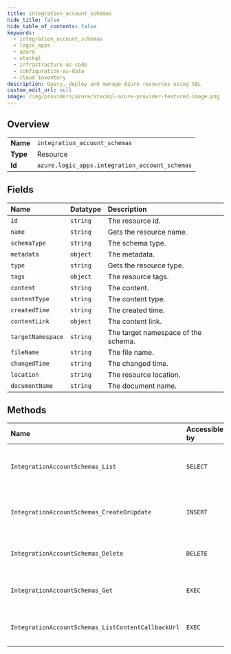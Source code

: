 ```yaml
---
title: integration_account_schemas
hide_title: false
hide_table_of_contents: false
keywords:
  - integration_account_schemas
  - logic_apps
  - azure    
  - stackql
  - infrastructure-as-code
  - configuration-as-data
  - cloud inventory
description: Query, deploy and manage Azure resources using SQL
custom_edit_url: null
image: /img/providers/azure/stackql-azure-provider-featured-image.png
---
```

  
    

## Overview
<table><tbody>
<tr><td><b>Name</b></td><td><code>integration_account_schemas</code></td></tr>
<tr><td><b>Type</b></td><td>Resource</td></tr>
<tr><td><b>Id</b></td><td><code>azure.logic_apps.integration_account_schemas</code></td></tr>
</tbody></table>

## Fields
| Name | Datatype | Description |
|:-----|:---------|:------------|
| `id` | `string` | The resource id. |
| `name` | `string` | Gets the resource name. |
| `schemaType` | `string` | The schema type. |
| `metadata` | `object` | The metadata. |
| `type` | `string` | Gets the resource type. |
| `tags` | `object` | The resource tags. |
| `content` | `string` | The content. |
| `contentType` | `string` | The content type. |
| `createdTime` | `string` | The created time. |
| `contentLink` | `object` | The content link. |
| `targetNamespace` | `string` | The target namespace of the schema. |
| `fileName` | `string` | The file name. |
| `changedTime` | `string` | The changed time. |
| `location` | `string` | The resource location. |
| `documentName` | `string` | The document name. |
## Methods
| Name | Accessible by | Required Params | Description |
|:-----|:--------------|:----------------|:------------|
| `IntegrationAccountSchemas_List` | `SELECT` | `api-version, integrationAccountName, resourceGroupName, subscriptionId` | Gets a list of integration account schemas. |
| `IntegrationAccountSchemas_CreateOrUpdate` | `INSERT` | `api-version, integrationAccountName, resourceGroupName, schemaName, subscriptionId` | Creates or updates an integration account schema. |
| `IntegrationAccountSchemas_Delete` | `DELETE` | `api-version, integrationAccountName, resourceGroupName, schemaName, subscriptionId` | Deletes an integration account schema. |
| `IntegrationAccountSchemas_Get` | `EXEC` | `api-version, integrationAccountName, resourceGroupName, schemaName, subscriptionId` | Gets an integration account schema. |
| `IntegrationAccountSchemas_ListContentCallbackUrl` | `EXEC` | `api-version, integrationAccountName, resourceGroupName, schemaName, subscriptionId` | Get the content callback url. |
